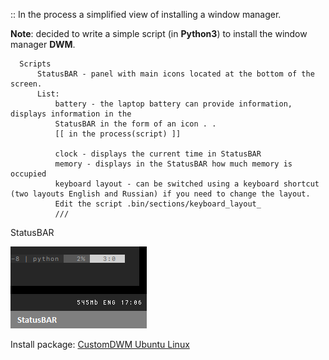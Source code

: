 :: In the process a simplified view of installing a window manager.

**Note**: decided to write a simple script (in **Python3**) to install the window manager **DWM**.
```
  Scripts
      StatusBAR - panel with main icons located at the bottom of the screen.
      List:
          battery - the laptop battery can provide information, displays information in the 
          StatusBAR in the form of an icon . .
          [[ in the process(script) ]]
          
          clock - displays the current time in StatusBAR
          memory - displays in the StatusBAR how much memory is occupied
          keyboard layout - can be switched using a keyboard shortcut (two layouts English and Russian) if you need to change the layout.
          Edit the script .bin/sections/keyboard_layout_
          ///
```
StatusBAR

<img src="https://github.com/appath/CustomDWM/blob/main/screenshot/screenshot_statusbar_script.png">

Install package: [CustomDWM Ubuntu Linux](https://github.com/appath/CustomDWM/releases)
